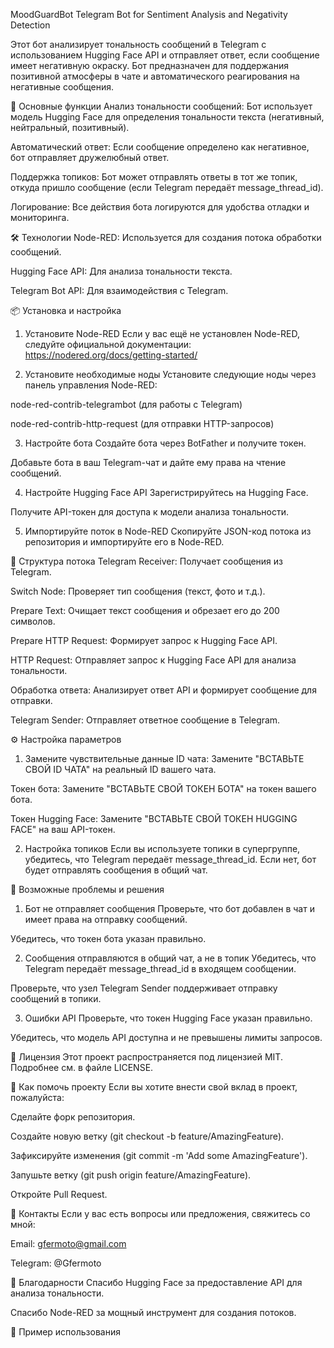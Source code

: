 MoodGuardBot
Telegram Bot for Sentiment Analysis and Negativity Detection

Этот бот анализирует тональность сообщений в Telegram с использованием Hugging Face API и отправляет ответ, если сообщение имеет негативную окраску. Бот предназначен для поддержания позитивной атмосферы в чате и автоматического реагирования на негативные сообщения.

🚀 Основные функции
Анализ тональности сообщений: Бот использует модель Hugging Face для определения тональности текста (негативный, нейтральный, позитивный).

Автоматический ответ: Если сообщение определено как негативное, бот отправляет дружелюбный ответ.

Поддержка топиков: Бот может отправлять ответы в тот же топик, откуда пришло сообщение (если Telegram передаёт message_thread_id).

Логирование: Все действия бота логируются для удобства отладки и мониторинга.

🛠️ Технологии
Node-RED: Используется для создания потока обработки сообщений.

Hugging Face API: Для анализа тональности текста.

Telegram Bot API: Для взаимодействия с Telegram.

📦 Установка и настройка
1. Установите Node-RED
Если у вас ещё не установлен Node-RED, следуйте официальной документации:
https://nodered.org/docs/getting-started/

2. Установите необходимые ноды
Установите следующие ноды через панель управления Node-RED:

node-red-contrib-telegrambot (для работы с Telegram)

node-red-contrib-http-request (для отправки HTTP-запросов)

3. Настройте бота
Создайте бота через BotFather и получите токен.

Добавьте бота в ваш Telegram-чат и дайте ему права на чтение сообщений.

4. Настройте Hugging Face API
Зарегистрируйтесь на Hugging Face.

Получите API-токен для доступа к модели анализа тональности.

5. Импортируйте поток в Node-RED
Скопируйте JSON-код потока из репозитория и импортируйте его в Node-RED.

🧩 Структура потока
Telegram Receiver: Получает сообщения из Telegram.

Switch Node: Проверяет тип сообщения (текст, фото и т.д.).

Prepare Text: Очищает текст сообщения и обрезает его до 200 символов.

Prepare HTTP Request: Формирует запрос к Hugging Face API.

HTTP Request: Отправляет запрос к Hugging Face API для анализа тональности.

Обработка ответа: Анализирует ответ API и формирует сообщение для отправки.

Telegram Sender: Отправляет ответное сообщение в Telegram.

⚙️ Настройка параметров
1. Замените чувствительные данные
ID чата: Замените "ВСТАВЬТЕ СВОЙ ID ЧАТА" на реальный ID вашего чата.

Токен бота: Замените "ВСТАВЬТЕ СВОЙ ТОКЕН БОТА" на токен вашего бота.

Токен Hugging Face: Замените "ВСТАВЬТЕ СВОЙ ТОКЕН HUGGING FACE" на ваш API-токен.

2. Настройка топиков
Если вы используете топики в супергруппе, убедитесь, что Telegram передаёт message_thread_id. Если нет, бот будет отправлять сообщения в общий чат.

🚨 Возможные проблемы и решения
1. Бот не отправляет сообщения
Проверьте, что бот добавлен в чат и имеет права на отправку сообщений.

Убедитесь, что токен бота указан правильно.

2. Сообщения отправляются в общий чат, а не в топик
Убедитесь, что Telegram передаёт message_thread_id в входящем сообщении.

Проверьте, что узел Telegram Sender поддерживает отправку сообщений в топики.

3. Ошибки API
Проверьте, что токен Hugging Face указан правильно.

Убедитесь, что модель API доступна и не превышены лимиты запросов.

📄 Лицензия
Этот проект распространяется под лицензией MIT. Подробнее см. в файле LICENSE.

🤝 Как помочь проекту
Если вы хотите внести свой вклад в проект, пожалуйста:

Сделайте форк репозитория.

Создайте новую ветку (git checkout -b feature/AmazingFeature).

Зафиксируйте изменения (git commit -m 'Add some AmazingFeature').

Запушьте ветку (git push origin feature/AmazingFeature).

Откройте Pull Request.

📧 Контакты
Если у вас есть вопросы или предложения, свяжитесь со мной:

Email: gfermoto@gmail.com

Telegram: @Gfermoto

🙏 Благодарности
Спасибо Hugging Face за предоставление API для анализа тональности.

Спасибо Node-RED за мощный инструмент для создания потоков.

📌 Пример использования
